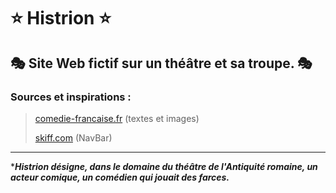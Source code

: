 # :star: Histrion :star:

## :performing_arts: Site Web fictif sur un théâtre et sa troupe. :performing_arts:

### Sources et inspirations :

><a href="https://www.comedie-francaise.fr/" target="_blank">comedie-francaise.fr</a> (textes et images)
>
><a href="https://skiff.com/" target="_blank">skiff.com</a> (NavBar)

---

****Histrion désigne, dans le domaine du théâtre de l'Antiquité romaine, un acteur comique, un comédien qui jouait des farces.***
